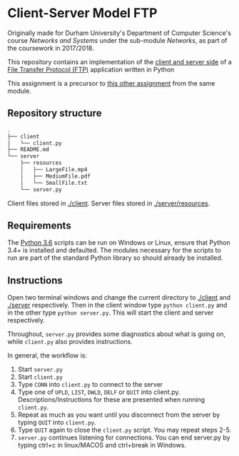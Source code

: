 # Client-Server Model FTP

Originally made for Durham University's Department of Computer Science's course _Networks and Systems_ under the sub-module _Networks_, as part of the coursework in 2017/2018.

This repository contains an implementation of the [client and server side](https://en.wikipedia.org/wiki/Client%E2%80%93server_model) of a [File Transfer Protocol (FTP)](https://en.wikipedia.org/wiki/File_Transfer_Protocol) application written in Python

This assignment is a precursor to [this other assignment](https://github.com/thesofakillers/Distributed-File-Server) from the same module.

## Repository structure

```bash
.
├── client
│   └── client.py
├── README.md
└── server
    ├── resources
    │   ├── LargeFile.mp4
    │   ├── MediumFile.pdf
    │   └── SmallFile.txt
    └── server.py
```

Client files stored in [./client](client/). Server files stored in [./server/resources](server/resources/).

## Requirements

The [Python 3.6](https://www.python.org/downloads/release/python-360/) scripts can be run on Windows or Linux, ensure that Python 3.4+ is installed and defaulted. The modules necessary for the scripts to run are part of the standard Python library so should already be installed.

## Instructions

Open two terminal windows and change the current directory to [./client](client/) and [./server](server/) respectively. Then in the client window  type `python client.py` and in the other type `python server.py`. This will start the client and server respectively.

Throughout, `server.py` provides some diagnostics about what is going on, while `client.py` also provides instructions.

In general, the workflow is:
1. Start `server.py`
2. Start `client.py`
3. Type `CONN` into `client.py` to connect to the server
4. Type one of `UPLD`, `LIST`, `DWLD`, `DELF` or `QUIT` into client.py. Descriptions/Instructions for these are presented when running `client.py`.
5. Repeat as much as you want until you disconnect from the server by typing `QUIT` into `client.py`.
6. Type `QUIT` again to close the `client.py` script. You may repeat steps 2-5.
7. `server.py` continues listening for connections. You can end server.py by typing ctrl+c in linux/MACOS and ctrl+break in Windows.
